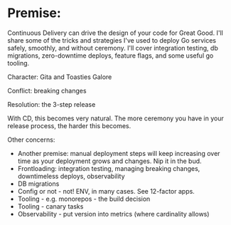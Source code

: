 # Premise:

Continuous Delivery can drive the design of your code for Great Good. I'll share some of the tricks and strategies I've used to deploy Go services safely, smoothly, and without ceremony. I'll cover integration testing, db migrations, zero-downtime deploys, feature flags, and some useful go tooling.


Character: Gita and Toasties Galore

Conflict: breaking changes

Resolution: the 3-step release

With CD, this becomes very natural. The more ceremony you have in your release process, the harder this becomes.

Other concerns:

 * Another premise: manual deployment steps will keep increasing over time as your deployment grows and changes. Nip it in the bud.
 * Frontloading: integration testing, managing breaking changes, downtimeless deploys, observability
 * DB migrations
 * Config or not - not! ENV, in many cases. See 12-factor apps.
 * Tooling - e.g. monorepos - the build decision
 * Tooling - canary tasks
 * Observability - put version into metrics (where cardinality allows)
